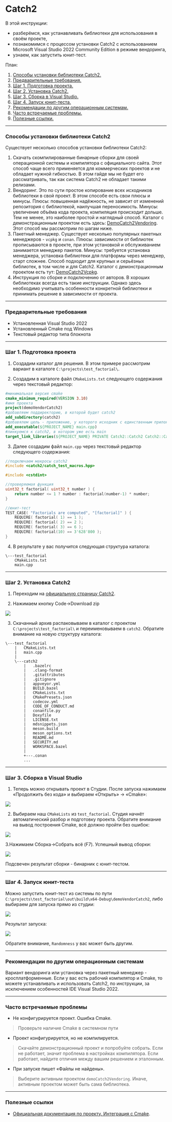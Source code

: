 # Catch2

В этой инструкции:
- разберёмся, как устанавливать библиотеки для использования в своём проекте,
- познакомимся с процессом установки Catch2 с использованием Microsoft Visual Studio 2022 Community Edition в режиме вендоринга,
- узнаем, как запустить юнит-тест.

План:

1. [Способы установки библиотеки Сatch2.](https://github.com/netology-code/cppl-homeworks/blob/main/common/catch2/readme.md#%D1%81%D0%BF%D0%BE%D1%81%D0%BE%D0%B1%D1%8B-%D1%83%D1%81%D1%82%D0%B0%D0%BD%D0%BE%D0%B2%D0%BA%D0%B8-%D0%B1%D0%B8%D0%B1%D0%BB%D0%B8%D0%BE%D1%82%D0%B5%D0%BA%D0%B8-catch2)
2. [Предварительные требования.](https://github.com/netology-code/cppl-homeworks/blob/main/common/catch2/readme.md#%D0%BF%D1%80%D0%B5%D0%B4%D0%B2%D0%B0%D1%80%D0%B8%D1%82%D0%B5%D0%BB%D1%8C%D0%BD%D1%8B%D0%B5-%D1%82%D1%80%D0%B5%D0%B1%D0%BE%D0%B2%D0%B0%D0%BD%D0%B8%D1%8F)
3. [Шаг 1. Подготовка проекта.](https://github.com/netology-code/cppl-homeworks/blob/main/common/catch2/readme.md#%D1%88%D0%B0%D0%B3-1-%D0%BF%D0%BE%D0%B4%D0%B3%D0%BE%D1%82%D0%BE%D0%B2%D0%BA%D0%B0-%D0%BF%D1%80%D0%BE%D0%B5%D0%BA%D1%82%D0%B0)
4. [Шаг 2. Установка Catch2.](https://github.com/netology-code/cppl-homeworks/blob/main/common/catch2/readme.md#%D1%88%D0%B0%D0%B3-2-%D1%83%D1%81%D1%82%D0%B0%D0%BD%D0%BE%D0%B2%D0%BA%D0%B0-catch2)
5. [Шаг 3. Сборка в Visual Studio.](https://github.com/netology-code/cppl-homeworks/blob/main/common/catch2/readme.md#%D1%88%D0%B0%D0%B3-3-%D1%81%D0%B1%D0%BE%D1%80%D0%BA%D0%B0-%D0%B2-visual-studio)
6. [Шаг 4. Запуск юнит-теста.](https://github.com/netology-code/cppl-homeworks/blob/main/common/catch2/readme.md#%D1%88%D0%B0%D0%B3-4-%D0%B7%D0%B0%D0%BF%D1%83%D1%81%D0%BA-%D1%8E%D0%BD%D0%B8%D1%82-%D1%82%D0%B5%D1%81%D1%82%D0%B0)
7. [Рекомендации по другим операционным системам.](https://github.com/netology-code/cppl-homeworks/blob/main/common/catch2/readme.md#%D1%80%D0%B5%D0%BA%D0%BE%D0%BC%D0%B5%D0%BD%D0%B4%D0%B0%D1%86%D0%B8%D0%B8-%D0%BF%D0%BE-%D0%B4%D1%80%D1%83%D0%B3%D0%B8%D0%BC-%D0%BE%D0%BF%D0%B5%D1%80%D0%B0%D1%86%D0%B8%D0%BE%D0%BD%D0%BD%D1%8B%D0%BC-%D1%81%D0%B8%D1%81%D1%82%D0%B5%D0%BC%D0%B0%D0%BC)
8. [Часто встречаемые проблемы.](https://github.com/netology-code/cppl-homeworks/blob/main/common/catch2/readme.md#%D1%87%D0%B0%D1%81%D1%82%D0%BE-%D0%B2%D1%81%D1%82%D1%80%D0%B5%D1%87%D0%B0%D0%B5%D0%BC%D1%8B%D0%B5-%D0%BF%D1%80%D0%BE%D0%B1%D0%BB%D0%B5%D0%BC%D1%8B)
9. [Полезные ссылки.](https://github.com/netology-code/cppl-homeworks/blob/main/common/catch2/readme.md#%D0%BF%D0%BE%D0%BB%D0%B5%D0%B7%D0%BD%D1%8B%D0%B5-%D1%81%D1%81%D1%8B%D0%BB%D0%BA%D0%B8)

-----

### Способы установки библиотеки Catch2

Существует несколько способов установки библиотеки Catch2:
1. Скачать скомпилированные бинарные сборки для своей операционной системы и компилятора с официального сайта. Этот способ чаще всего применяется для коммерческих проектов и не обладает нужной гибкостью. В этом гайде мы не будет его рассматривать, так как система Catch2 не обладает такими релизами.
2. Вендоринг. Это по сути простое копирование всех исходников библиотеки в свой проект. В этом способе есть свои плюсы и минусы. Плюсы: повышенная надёжность, не зависит от изменений репозитория с библиотекой, наилучшая переносимость. Минусы: увеличение объёма кода проекта, компиляция происходит дольше. Тем не менее, это наиболее простой и наглядный способ. Каталог с демонстрационным проектом есть здесь: [DemoCatch2Vendoring](https://github.com/netology-code/cppl-homeworks/tree/main/common/catch2/DemoCatch2Vendoring). Этот способ мы рассмотрим по шагам ниже.
3. Пакетный менеджер. Существует несколько популярных пакетных менеджеров - `vcpkg` и `conan`. Плюсы: зависимости от библиотек прописываются в проекте, при этом установкой и обслуживанием занимается менеджер пакетов. Минусы: требуется установка менеджера, установка библиотеки для платформы через менеджер, старт сложнее. Способ подходит для крупных и серьёзных библиотек, в том числе и для Catch2. Каталог с демонстрационным проектом есть тут: [DemoCatch2Vcpkg](https://github.com/netology-code/cppl-homeworks/tree/main/common/catch2/DemoCatch2Vcpkg).
4. Инструкция по сборке и подключению от авторов. В хороших библиотеках всегда есть такие инструкции. Однако здесь необходимо учитывать особенности конкретной библиотеки и принимать решение в зависимости от проекта.

-----

### Предварительные требования

* Установленная Visual Studio 2022
* Установленный Cmake под Windows
* Текстовый редактор типа блокнота

-----

### Шаг 1. Подготовка проекта

1. Создадим каталог для решения. В этом примере рассмотрим вариант в каталоге `C:\projects\test_factorial\`.

2. Создадим в каталоге файл `CMakeLists.txt` следующего содержания через текстовый редактор:
```cmake
#минимальная версия cmake
cmake_minimum_required(VERSION 3.10)
#имя проекта
project(demoVendorCatch2)
#добавляем поддиректорию, в которой будет catch2
add_subdirectory(catch2)
#добавялем цель - приложение, у которого исходник с единственным приложением
add_executable(${PROJECT_NAME} main.cpp)
#линкуемся к catch2, в котором уже есть main
target_link_libraries(${PROJECT_NAME} PRIVATE Catch2::Catch2 Catch2::Catch2WithMain)
```

3. Далее создадим файл `main.cpp` через текстовый редактор следующего содержания:
```cpp
//подключаем макросы catch2
#include <catch2/catch_test_macros.hpp>

#include <cstdint>

//проверяемая функция
uint32_t factorial( uint32_t number ) {
    return number <= 1 ? number : factorial(number-1) * number;
}

//юнит-тест
TEST_CASE( "Factorials are computed", "[factorial]" ) {
    REQUIRE( factorial( 1) == 1 );
    REQUIRE( factorial( 2) == 2 );
    REQUIRE( factorial( 3) == 6 );
    REQUIRE( factorial(10) == 3'628'800 );
}
```

4. В результате у вас получится следующая структура каталога:
```
\---test_factorial
    CMakeLists.txt
    main.cpp
```
-----

### Шаг 2. Установка Catch2

1. Переходим на [официальную страницу Catch2](https://github.com/catchorg/Catch2).

2. Нажимаем кнопку Code->Download zip

![](https://github.com/netology-code/cppl-homeworks/blob/main/common/catch2/Pasted%20image%2020231122165402.png)

3. Скачанный архив распаковываем в каталог с проектом  `C:\projects\test_factorial\` и переименовываем в `catch2`. Обратите внимание на новую структуру каталога:
```
\---test_factorial
    |   CMakeLists.txt
    |   main.cpp
    |
    \---catch2
        |   .bazelrc
        |   .clang-format
        |   .gitattributes
        |   .gitignore
        |   appveyor.yml
        |   BUILD.bazel
        |   CMakeLists.txt
        |   CMakePresets.json
        |   codecov.yml
        |   CODE_OF_CONDUCT.md
        |   conanfile.py
        |   Doxyfile
        |   LICENSE.txt
        |   mdsnippets.json
        |   meson.build
        |   meson_options.txt
        |   README.md
        |   SECURITY.md
        |   WORKSPACE.bazel
        |
        +---.conan
        ...
```

-----

### Шаг 3. Сборка в Visual Studio

1. Теперь можно открывать проект в Студии. После запуска нажимаем «Продолжить без кода» и выбираем «Открыть» -> «Cmake»:

![](https://github.com/netology-code/cppl-homeworks/blob/main/common/catch2/Pasted%20image%2020231122171210.png)

2. Выбираем наш `CMakeLists` из `test_factorial`. Студия начнёт автоматический разбор и подготовку проекта. Обратите внимание на вывод построения Cmake, всё должно пройти без ошибок:

![](https://github.com/netology-code/cppl-homeworks/blob/main/common/catch2/Pasted%20image%2020231122171357.png)

3.Нажимаем Сборка->Собрать всё (F7). Успешный вывод сборки:

![](https://github.com/netology-code/cppl-homeworks/blob/main/common/catch2/Pasted%20image%2020231122171627.png)

Подсвечен результат сборки - бинарник с юнит-тестом. 

-----

### Шаг 4. Запуск юнит-теста
Можно запустить юнит-тест из системы по пути `C:\projects\test_factorial\out\build\x64-Debug\demoVendorCatch2`, либо выбираем для запуска прямо из студии: 

![](https://github.com/netology-code/cppl-homeworks/blob/main/common/catch2/Pasted%20image%2020231122171759.png)


Результат запуска:

![](https://github.com/netology-code/cppl-homeworks/blob/main/common/catch2/Pasted%20image%2020231122171933.png)

Обратите внимание, `Randomness` у вас может быть другим.

-----

### Рекомендации по другим операционным системам
Вариант вендоринга или установка через пакетный менеджер - кросплатформенные. Если у вас есть рабочий компилятор и Cmake, то можете устанавливать и использовать Catch2, по инструкции, за исключением особенностей IDE Visual Studio 2022.

-----

### Часто встречаемые проблемы

* Не конфигурируется проект. Ошибка Cmake.
> Проверьте наличие Cmake в системном пути

* Проект конфигурируется, но не компилируется.
> Скачайте демонстрационный проект и попробуйте собрать. Если не работает, значит проблема в настройках компилятора. Если работает, найдите отличия между вашим решением и эталонным.

* При запуске пишет «Файлы не найдены».
> Выберите активным проектом `demoCatch2Vendoring`. Иначе, активным проектом может быть сама библиотека.

-----

### Полезные ссылки

* [Официальная документация по проекту. Интеграция с Cmake](https://github.com/catchorg/Catch2/blob/devel/docs/cmake-integration.md).
